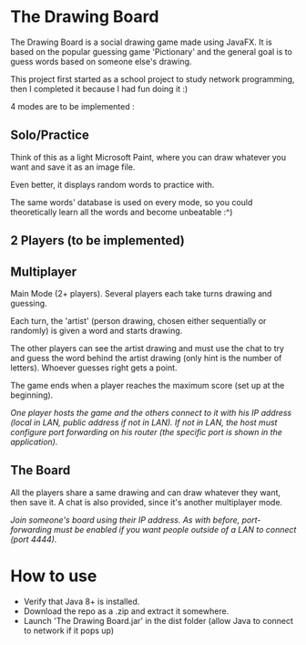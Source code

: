# The Drawing Board
The Drawing Board is a social drawing game made using JavaFX. 
It is based on the popular guessing game 'Pictionary' and the general goal is to guess words based on someone else's drawing. 

This project first started as a school project to study network programming, then I completed it because I had fun doing it :)

4 modes are to be implemented :

## Solo/Practice 
Think of this as a light Microsoft Paint, where you can draw whatever you want and save it as an image file. 

Even better, it displays random words to practice with. 

The same words' database is used on every mode, so you could theoretically learn all the words and become unbeatable :^)

## 2 Players (to be implemented) 

## Multiplayer
Main Mode (2+ players). Several players each take turns drawing and guessing. 

Each turn, the 'artist' (person drawing, chosen either sequentially or randomly) is given a word and starts drawing. 

The other players can see the artist drawing and must use the chat to try and guess the word behind the artist drawing (only hint is the number of letters). Whoever guesses right gets a point.

The game ends when a player reaches the maximum score (set up at the beginning).

*One player hosts the game and the others connect to it with his IP address (local in LAN, public address if not in LAN). If not in LAN, the host must configure port forwarding on his router (the specific port is shown in the application).*

## The Board 
All the players share a same drawing and can draw whatever they want, then save it. A chat is also provided, since it's another multiplayer mode. 

*Join someone's board using their IP address. As with before, port-forwarding must be enabled if you want people outside of a LAN to connect (port 4444).*

# How to use
* Verify that Java 8+ is installed.
* Download the repo as a .zip and extract it somewhere. 
* Launch 'The Drawing Board.jar' in the dist folder (allow Java to connect to network if it pops up)
